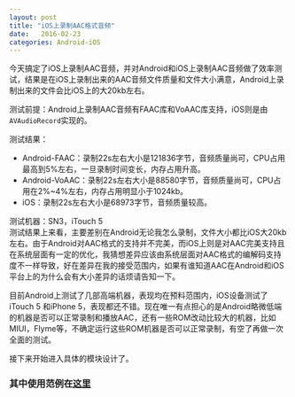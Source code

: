 ```yaml
---
layout: post
title: "iOS上录制AAC格式音频"
date:   2016-02-23
categories: Android-iOS
---
```


今天搞定了iOS上录制AAC音频，并对Android和iOS上录制AAC音频做了效率测试，结果是在iOS上录制出来的AAC音频文件质量和文件大小满意，Android上录制出来的文件会比iOS上的大20kb左右。

测试前提：Android上录制AAC音频有FAAC库和VoAAC库支持，iOS则是由```AVAudioRecord```实现的。

测试结果：

* Android-FAAC：录制22s左右大小是121836字节，音频质量尚可，CPU占用最高到5%左右，一旦录制时间变长，内存占用升高。
* Android-VoAAC：录制22s左右大小是88580字节，音频质量尚可，CPU占用在2%~4%左右，内存占用明显小于1024kb。
* iOS：录制22s左右大小是68973字节，音频质量较高。

测试机器：SN3，iTouch 5  
测试结果上来看，主要差别在Android无论我怎么录制，文件大小都比iOS大20kb左右。由于Android对AAC格式的支持并不完美，而iOS上则是对AAC完美支持且在系统层面有一定的优化，我猜想差异应该由系统层面对AAC格式的编解码支持度不一样导致，好在差异在我的接受范围内，如果有谁知道AAC在Android和iOS平台上的为什么会有大小差异的话烦请告知一下。

目前Android上测试了几部高端机器，表现均在预料范围内，iOS设备测试了iTouch 5 和iPhone 5，表现都还不错。现在唯一有点担心的是Android略微低端的机器是否可以正常录制和播放AAC，还有一些ROM改动比较大的机器，比如MIUI，Flyme等，不确定运行这些ROM机器是否可以正常录制，有空了再做一次全面的测试。

接下来开始进入具体的模块设计了。
  
### 其中使用范例在[**这里**](https://github.com/shaoyuan1943/iOSRecordAAC)